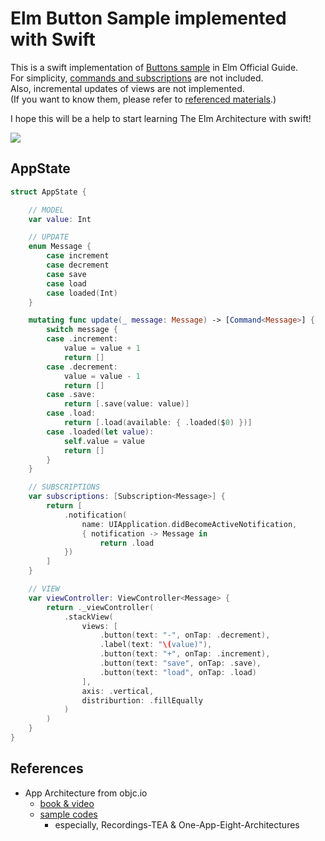 # Elm Button Sample implemented with Swift

This is a swift implementation of [Buttons sample](https://guide.elm-lang.org/architecture/buttons.html) in Elm Official Guide.  
For simplicity, [commands and subscriptions](https://guide.elm-lang.org/effects/) are not included.  
Also, incremental updates of views are not implemented.  
(If you want to know them, please refer to [referenced materials](#References).)  

I hope this will be a help to start learning The Elm Architecture with swift!

![](./ButtonsSample.gif)

## AppState
```swift
struct AppState {

    // MODEL
    var value: Int

    // UPDATE
    enum Message {
        case increment
        case decrement
        case save
        case load
        case loaded(Int)
    }

    mutating func update(_ message: Message) -> [Command<Message>] {
        switch message {
        case .increment:
            value = value + 1
            return []
        case .decrement:
            value = value - 1
            return []
        case .save:
            return [.save(value: value)]
        case .load:
            return [.load(available: { .loaded($0) })]
        case .loaded(let value):
            self.value = value
            return []
        }
    }

    // SUBSCRIPTIONS
    var subscriptions: [Subscription<Message>] {
        return [
            .notification(
                name: UIApplication.didBecomeActiveNotification,
                { notification -> Message in
                    return .load
            })
        ]
    }

    // VIEW
    var viewController: ViewController<Message> {
        return ._viewController(
            .stackView(
                views: [
                    .button(text: "-", onTap: .decrement),
                    .label(text: "\(value)"),
                    .button(text: "+", onTap: .increment),
                    .button(text: "save", onTap: .save),
                    .button(text: "load", onTap: .load)
                ],
                axis: .vertical,
                distriburtion: .fillEqually
            )
        )
    }
}
```


## References
- App Architecture from objc.io
  - [book & video](https://www.objc.io/books/app-architecture/)
  - [sample codes](https://github.com/objcio/app-architecture)
    - especially, Recordings-TEA & One-App-Eight-Architectures
